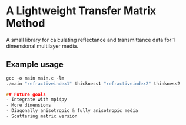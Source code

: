 # A Lightweight Transfer Matrix Method 
A small library for calculating reflectance and transmittance data for 1 dimensional multilayer media.

## Example usage
```c
gcc -o main main.c -lm
./main "refractiveindex1" thickness1 "refractiveindex2" thinkness2

## Future goals
- Integrate with mpi4py
- More dimensions
- Diagonally anisotropic & fully anisotropic media
- Scattering matrix version
